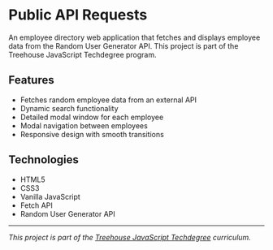 # Public API Requests

An employee directory web application that fetches and displays employee data from the Random User Generator API. This project is part of the Treehouse JavaScript Techdegree program.

## Features
- Fetches random employee data from an external API
- Dynamic search functionality
- Detailed modal window for each employee
- Modal navigation between employees
- Responsive design with smooth transitions

## Technologies
- HTML5
- CSS3
- Vanilla JavaScript
- Fetch API
- Random User Generator API

---
*This project is part of the [Treehouse JavaScript Techdegree](https://teamtreehouse.com/techdegree/front-end-web-development) curriculum.*
